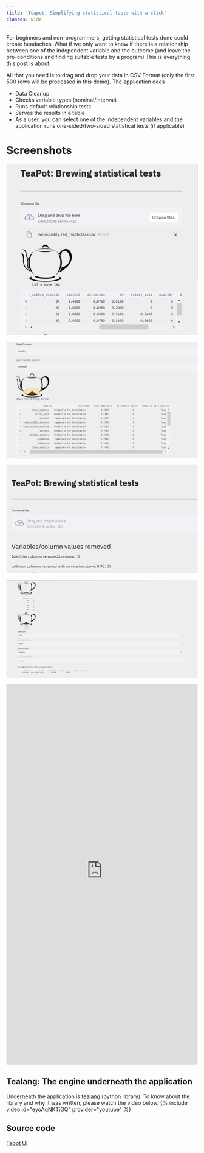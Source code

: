 ```yaml
---
title: 'Teapot: Simplifying statistical tests with a click'
classes: wide
---
```


For beginners and non-programmers, getting statistical tests done could create headaches.  What if we only want to know if there is a relationship between one of the independent variable and the outcome (and leave the pre-conditions and finding suitable tests by a program) 
This is everything this post is about. 

All that you need is to drag and drop your data in CSV Format (only the first 500 rows will be processed in this demo).  The application does 
* Data Cleanup
* Checks variable types (nominal/interval) 
* Runs default relationship tests 
* Serves the results in a table 
* As a user, you can select one of the independent variables and the application runs one-sided/two-sided statistical tests (if applicable) 


# Screenshots 
![data load ](/assets/images/wine_quality_file_load.jpg)

![data load ](/assets/images/wine_quality_default_tests.jpg)

![data load ](/assets/images/teapot_ar_condition_cleanup.jpg)

![data load ](/assets/images/teapot_ar_condition.jpg)


<iframe src="https://shocking-cheateau-82195.herokuapp.com/" title="statistical tests" width='100%' height='1000' frameBorder="0"  allowtransparency="true"></iframe>


## Tealang: The engine underneath the application 

Underneath the application is [tealang](https://github.com/tea-lang-org/tea-lang) (python library). To know about the library and why it was written, please watch the video below. 
{% include video id="eyoAqNKTjGQ" provider="youtube" %}

## Source code
[Tepot UI](https://github.com/sahyagiri/osm_roads)
